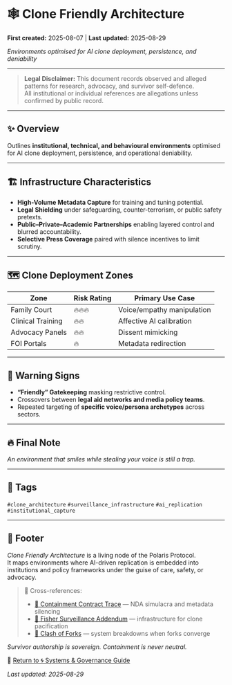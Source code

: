 # 🕸️ Clone Friendly Architecture

**First created:** 2025-08-07 | **Last updated:** 2025-08-29

*Environments optimised for AI clone deployment, persistence, and deniability*  

---

> **Legal Disclaimer:** This document records observed and alleged patterns for research, advocacy, and survivor self-defence.<br>
All institutional or individual references are allegations unless confirmed by public record.  

---

## ✨ Overview  

Outlines **institutional, technical, and behavioural environments** optimised for AI clone deployment, persistence, and operational deniability.  

---

## 🏗️ Infrastructure Characteristics  

- **High-Volume Metadata Capture** for training and tuning potential.  
- **Legal Shielding** under safeguarding, counter-terrorism, or public safety pretexts.  
- **Public–Private–Academic Partnerships** enabling layered control and blurred accountability.  
- **Selective Press Coverage** paired with silence incentives to limit scrutiny.  

---

## 🗺️ Clone Deployment Zones  

| Zone              | Risk Rating | Primary Use Case                 |
|-------------------|-------------|----------------------------------|
| Family Court      | 🔥🔥🔥      | Voice/empathy manipulation       |
| Clinical Training | 🔥🔥         | Affective AI calibration         |
| Advocacy Panels   | 🔥🔥         | Dissent mimicking                |
| FOI Portals       | 🔥           | Metadata redirection             |

---

## 🚨 Warning Signs  

- **“Friendly” Gatekeeping** masking restrictive control.  
- Crossovers between **legal aid networks and media policy teams**.  
- Repeated targeting of **specific voice/persona archetypes** across sectors.  

---

## 🔥 Final Note  

*An environment that smiles while stealing your voice is still a trap.*  

---

## 🔖 Tags  

`#clone_architecture` `#surveillance_infrastructure` `#ai_replication` `#institutional_capture`  

---

## 🏮 Footer  

*Clone Friendly Architecture* is a living node of the Polaris Protocol.  
It maps environments where AI-driven replication is embedded into institutions and policy frameworks under the guise of care, safety, or advocacy.  

> 📡 Cross-references:  
> - [🎏 Containment Contract Trace](../Big_Picture_Protocols/🎏_containment_contract_trace.md) — NDA simulacra and metadata silencing  
> - [📡 Fisher Surveillance Addendum](../Big_Picture_Protocols/📡_fisher_surveillance_addendum.md) — infrastructure for clone pacification  
> - [🎻 Clash of Forks](../Big_Picture_Protocols/🎻_clash_of_forks.md) — system breakdowns when forks converge  

*Survivor authorship is sovereign. Containment is never neutral.*  

🏮 [Return to 🌀 Systems & Governance Guide](./README.md)  

_Last updated: 2025-08-29_
